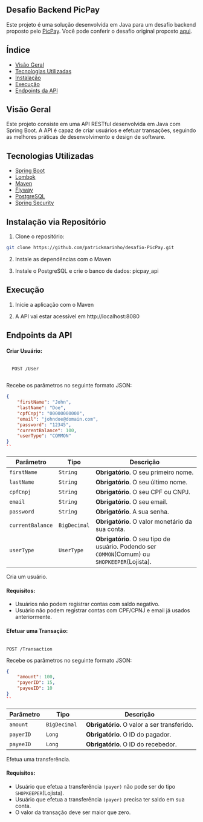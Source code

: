 ## Desafio Backend PicPay
Este projeto é uma solução desenvolvida em Java para um desafio backend proposto pelo [PicPay](https://picpay.com/). Você pode conferir o desafio original proposto [aqui](https://github.com/PicPay/picpay-desafio-backend).

## Índice
- [Visão Geral](#visão-geral)
- [Tecnologias Utilizadas](#tecnologias-utilizadas)
- [Instalação](#instalação-via-repositório)
- [Execução](#execução)
- [Endpoints da API](#endpoints-da-api)

## Visão Geral
Este projeto consiste em uma API RESTful desenvolvida em Java com Spring Boot. A API é capaz de criar usuários e efetuar transações, seguindo as melhores práticas de desenvolvimento e design de software.

## Tecnologias Utilizadas
- [Spring Boot](https://spring.io/projects/spring-boot)
- [Lombok](https://projectlombok.org/)
- [Maven](https://maven.apache.org/)
- [Flyway](https://flywaydb.org/)
- [PostgreSQL](https://www.postgresql.org/)
- [Spring Security](https://spring.io/projects/spring-security)

## Instalação via Repositório
1. Clone o repositório:

```bash
git clone https://github.com/patrickmarinho/desafio-PicPay.git
```

2. Instale as dependências com o Maven

3. Instale o PostgreSQL e crie o banco de dados: picpay_api

## Execução
1. Inicie a aplicação com o Maven

2. A API vai estar acessível em http://localhost:8080

## Endpoints da API

#### Criar Usuário:

```http

  POST /User
  
```
Recebe os parâmetros no seguinte formato JSON:

```json
{
	"firstName": "John",
	"lastName": "Doe",
	"cpfCnpj": "00000000000",
	"email": "johndoe@domain.com",
	"password": "12345",
	"currentBalance": 100,
	"userType": "COMMON"
}
``

```
| Parâmetro | Tipo            | Descrição                                                              |
|-----------|-----------------|------------------------------------------------------------------------|
|`firstName`         |`String`          |**Obrigatório**. O seu primeiro nome.
|`lastName`          |`String`          |**Obrigatório**. O seu último nome.
|`cpfCnpj`           |`String`          |**Obrigatório**. O seu CPF ou CNPJ.
|`email`             |`String`          |**Obrigatório**. O seu email.
|`password`          |`String`          |**Obrigatório**. A sua senha.
|`currentBalance`    |`BigDecimal`      |**Obrigatório**. O valor monetário da sua conta. 
|`userType`          |`UserType `       |**Obrigatório**. O seu tipo de usuário. Podendo ser `COMMON`(Comum) ou `SHOPKEEPER`(Lojista).

Cria um usuário.

#### Requisitos:
- Usuários não podem registrar contas com saldo negativo.
- Usuário não podem registrar contas com CPF/CPNJ e email já usados anteriormente.



#### Efetuar uma Transação:



```http

POST /Transaction

```
Recebe os parâmetros no seguinte formato JSON:

```json
{
	"amount": 100,
	"payerID": 15,
	"payeeID": 10
}
``

```
| Parâmetro | Tipo            | Descrição                                                              |
|-----------|-----------------|------------------------------------------------------------------------|
|`amount`         |`BigDecimal `    |**Obrigatório**. O valor a ser transferido.
|`payerID`        |`Long `          |**Obrigatório**. O ID do pagador.
|`payeeID`        |`Long `          |**Obrigatório**. O ID do recebedor.

Efetua uma transferência.

#### Requisitos:
- Usuário que efetua a transferência `(payer)` não pode ser do tipo `SHOPKEEPER`(Lojista).
- Usuário que efetua a transferência `(payer)` precisa ter saldo em sua conta.
- O valor da transação deve ser maior que zero.